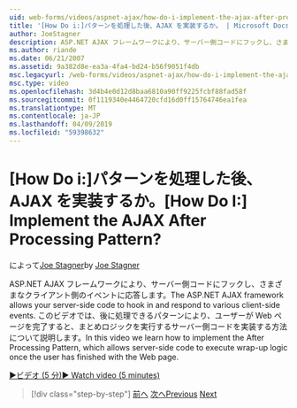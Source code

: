 ```yaml
---
uid: web-forms/videos/aspnet-ajax/how-do-i-implement-the-ajax-after-processing-pattern
title: '[How Do i:]パターンを処理した後、AJAX を実装するか。 | Microsoft Docs'
author: JoeStagner
description: ASP.NET AJAX フレームワークにより、サーバー側コードにフックし、さまざまなクライアント側のイベントに応答します。 このビデオでは、Aft を実装する方法について説明しています.
ms.author: riande
ms.date: 06/21/2007
ms.assetid: 9a382d8e-ea3a-4fa4-bd24-b56f9051f4db
msc.legacyurl: /web-forms/videos/aspnet-ajax/how-do-i-implement-the-ajax-after-processing-pattern
msc.type: video
ms.openlocfilehash: 3d4b4e0d12d8baa6810a90ff9225fcbf88fad58f
ms.sourcegitcommit: 0f1119340e4464720cfd16d0ff15764746ea1fea
ms.translationtype: MT
ms.contentlocale: ja-JP
ms.lasthandoff: 04/09/2019
ms.locfileid: "59398632"
---
```

# <a name="how-do-i-implement-the-ajax-after-processing-pattern"></a><span data-ttu-id="c5e0d-105">[How Do i:]パターンを処理した後、AJAX を実装するか。</span><span class="sxs-lookup"><span data-stu-id="c5e0d-105">[How Do I:] Implement the AJAX After Processing Pattern?</span></span>

<span data-ttu-id="c5e0d-106">によって[Joe Stagner](https://github.com/JoeStagner)</span><span class="sxs-lookup"><span data-stu-id="c5e0d-106">by [Joe Stagner](https://github.com/JoeStagner)</span></span>

<span data-ttu-id="c5e0d-107">ASP.NET AJAX フレームワークにより、サーバー側コードにフックし、さまざまなクライアント側のイベントに応答します。</span><span class="sxs-lookup"><span data-stu-id="c5e0d-107">The ASP.NET AJAX framework allows your server-side code to hook in and respond to various client-side events.</span></span> <span data-ttu-id="c5e0d-108">このビデオでは、後に処理できるパターンにより、ユーザーが Web ページを完了すると、まとめロジックを実行するサーバー側コードを実装する方法について説明します。</span><span class="sxs-lookup"><span data-stu-id="c5e0d-108">In this video we learn how to implement the After Processing Pattern, which allows server-side code to execute wrap-up logic once the user has finished with the Web page.</span></span>

[<span data-ttu-id="c5e0d-109">&#9654;ビデオ (5 分)</span><span class="sxs-lookup"><span data-stu-id="c5e0d-109">&#9654; Watch video (5 minutes)</span></span>](https://channel9.msdn.com/Blogs/ASP-NET-Site-Videos/how-do-i-implement-the-ajax-after-processing-pattern)

> [!div class="step-by-step"]
> <span data-ttu-id="c5e0d-110">[前へ](how-do-i-use-the-aspnet-ajax-history-control.md)
> [次へ](how-do-i-update-multiple-regions-of-a-page-with-aspnet-ajax.md)</span><span class="sxs-lookup"><span data-stu-id="c5e0d-110">[Previous](how-do-i-use-the-aspnet-ajax-history-control.md)
[Next](how-do-i-update-multiple-regions-of-a-page-with-aspnet-ajax.md)</span></span>
